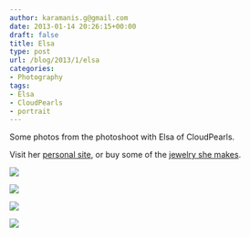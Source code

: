 ```yaml
---
author: karamanis.g@gmail.com
date: 2013-01-14 20:26:15+00:00
draft: false
title: Elsa
type: post
url: /blog/2013/1/elsa
categories:
- Photography
tags:
- Elsa
- CloudPearls
- portrait
---
```


Some photos from the photoshoot with Elsa of CloudPearls.

Visit her [personal site](http://elsaavraam.com), or buy some of the [jewelry she makes](http://www.etsy.com/shop/CloudPearls).



  
   ![](https://images.squarespace-cdn.com/content/v1/4f3f61bae4b063b909445965/1358194444344-IRWU1AWG0CIPK05BAX1O/ke17ZwdGBToddI8pDm48kN9zhXpdfoxGhcGwcBh4QdwUqsxRUqqbr1mOJYKfIPR7LoDQ9mXPOjoJoqy81S2I8N_N4V1vUb5AoIIIbLZhVYxCRW4BPu10St3TBAUQYVKcHchNO6vjzmfzXUzeJotAXZDdJ6KfjzfqItDMPrdIOoM4l6fk8HLL_rmrQ02MHURb/20130113-GKAR7015.jpg?format=original)

  

  
   ![](https://images.squarespace-cdn.com/content/v1/4f3f61bae4b063b909445965/1358194444364-TQNL8EPMDTQ39RDH3H4L/ke17ZwdGBToddI8pDm48kAjkaFTyBy8qANmErpxxnawUqsxRUqqbr1mOJYKfIPR7LoDQ9mXPOjoJoqy81S2I8N_N4V1vUb5AoIIIbLZhVYy7Mythp_T-mtop-vrsUOmeInPi9iDjx9w8K4ZfjXt2drtm2QGwqrGwDbYQLbBdiOKFRoiG18sEQh82yb7Mc1UsbSexTd1-frD7527z4SM9QQ/20130113-GKAR7049.jpg?format=original)

  

  
   ![](https://images.squarespace-cdn.com/content/v1/4f3f61bae4b063b909445965/1358194811008-3DXCYG72NVE0TUVF3QFD/ke17ZwdGBToddI8pDm48kAjkaFTyBy8qANmErpxxnawUqsxRUqqbr1mOJYKfIPR7LoDQ9mXPOjoJoqy81S2I8N_N4V1vUb5AoIIIbLZhVYy7Mythp_T-mtop-vrsUOmeInPi9iDjx9w8K4ZfjXt2drtm2QGwqrGwDbYQLbBdiOKFRoiG18sEQh82yb7Mc1UsbSexTd1-frD7527z4SM9QQ/20130113-GKAR7053.jpg?format=original)

  

  
   ![](https://images.squarespace-cdn.com/content/v1/4f3f61bae4b063b909445965/1358194444348-064TCX5OJGO8JMT9TO8K/ke17ZwdGBToddI8pDm48kN9zhXpdfoxGhcGwcBh4QdwUqsxRUqqbr1mOJYKfIPR7LoDQ9mXPOjoJoqy81S2I8N_N4V1vUb5AoIIIbLZhVYxCRW4BPu10St3TBAUQYVKcHchNO6vjzmfzXUzeJotAXZDdJ6KfjzfqItDMPrdIOoM4l6fk8HLL_rmrQ02MHURb/20130113-GKAR7056-px.jpg?format=original)

  



